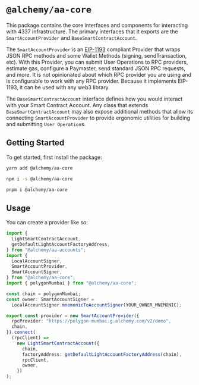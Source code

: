 # `@alchemy/aa-core`

This package contains the core interfaces and components for interacting with 4337 infrastructure. The primary interfaces that it exports are the `SmartAccountProvider` and `BaseSmartContractAccount`.

The `SmartAccountProvider` is an [EIP-1193](https://eips.ethereum.org/EIPS/eip-1193) compliant Provider that wraps JSON RPC methods and some Wallet Methods (signing, sendTransaction, etc). With this Provider, you can submit User Operations to RPC providers, estimate gas, configure a Paymaster, send standard JSON RPC requests, and more. It is not opinionated about which RPC provider you are using and is configurable to work with any RPC provider. Because it implements EIP-1193, it can be used with any web3 library.

The `BaseSmartContractAccount` interface defines how you would interact with your Smart Contract Account. Any class that extends `BaseSmartContractAccount` may also expose additional methods that allow its connecting `SmartAccountProvider` to provide ergonomic utilities for building and submitting `User Operation`s.

## Getting Started

To get started, first install the package:

```bash [yarn]
yarn add @alchemy/aa-core
```

```bash [npm]
npm i -s @alchemy/aa-core
```

```bash [pnpm]
pnpm i @alchemy/aa-core
```

## Usage

You can create a provider like so:

```typescript
import {
  LightSmartContractAccount,
  getDefaultLightAccountFactoryAddress,
} from "@alchemy/aa-accounts";
import {
  LocalAccountSigner,
  SmartAccountProvider,
  SmartAccountSigner,
} from "@alchemy/aa-core";
import { polygonMumbai } from "@alchemy/aa-core";

const chain = polygonMumbai;
const owner: SmartAccountSigner =
  LocalAccountSigner.mnemonicToAccountSigner(YOUR_OWNER_MNEMONIC);

export const provider = new SmartAccountProvider({
  rpcProvider: "https://polygon-mumbai.g.alchemy.com/v2/demo",
  chain,
}).connect(
  (rpcClient) =>
    new LightSmartContractAccount({
      chain,
      factoryAddress: getDefaultLightAccountFactoryAddress(chain),
      rpcClient,
      owner,
    })
);
```
